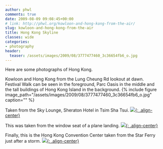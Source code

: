 ```yaml
---
author: phwl
comments: true
date: 2009-08-09 09:08:45+00:00
# link: http://phwl.org/kowloon-and-hong-kong-from-the-air/
slug: kowloon-and-hong-kong-from-the-air
title: Hong Kong Skyline
classes: wide
categories:
- photography
header:
  teaser: /assets/images/2009/08/3777477460_3c36654fb6_o.jpg
---
```


Here are some photographs of Hong Kong.

Kowloon and Hong Kong from the Lung Cheung Rd lookout at dawn. Festival Walk can be seen in the foreground, Parc Oasis in the middle and the tall buildings of Hong Kong Island in the background.
{% include figure image_path="/assets/images/2009/08/3777477460_3c36654fb6_o.jpg" caption="" %}
<!-- more -->
Taken from the Sky Lounge, Sheraton Hotel in Tsim Sha Tsui.
[![](http://farm3.static.flickr.com/2491/3732053592_629825fb9d_o.jpg){: .align-center}](http://farm3.static.flickr.com/2491/3732053592_629825fb9d_o.jpg)

This was taken from the window seat of a plane landing.
[![](http://farm3.static.flickr.com/2599/3731255151_5b59d63486_o.jpg){: .align-center}](http://farm3.static.flickr.com/2599/3731255151_5b59d63486_o.jpg)

Finally, this is the Hong Kong Convention Center taken from the Star Ferry just after a storm.
[![](http://farm4.static.flickr.com/3515/3732053020_7a4cc1241f_o.jpg){: .align-center}](http://farm4.static.flickr.com/3515/3732053020_7a4cc1241f_o.jpg)


